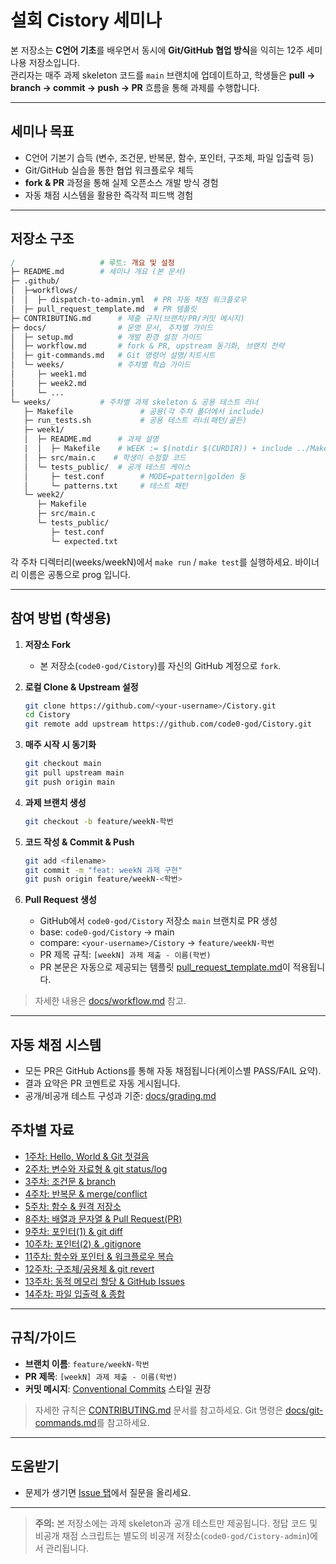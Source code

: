 # **설회 Cistory 세미나**

본 저장소는 **C언어 기초**를 배우면서 동시에 **Git/GitHub 협업 방식**을 익히는 12주 세미나용 저장소입니다.  
관리자는 매주 과제 skeleton 코드를 `main` 브랜치에 업데이트하고, 학생들은 **pull &rarr; branch &rarr; commit &rarr; push &rarr; PR** 흐름을 통해 과제를 수행합니다.

---

## **세미나 목표**
- C언어 기본기 습득 (변수, 조건문, 반복문, 함수, 포인터, 구조체, 파일 입출력 등)
- Git/GitHub 실습을 통한 협업 워크플로우 체득
- **fork & PR** 과정을 통해 실제 오픈소스 개발 방식 경험
- 자동 채점 시스템을 활용한 즉각적 피드백 경험

---

## **저장소 구조**

```makefile
/                   # 루트: 개요 및 설정
├─ README.md        # 세미나 개요 (본 문서)
├─ .github/
│  ├─workflows/
│  │  ├─ dispatch-to-admin.yml  # PR 자동 채점 워크플로우
│  ├─ pull_request_template.md  # PR 템플릿
├─ CONTRIBUTING.md      # 제출 규칙(브랜치/PR/커밋 메시지)
├─ docs/                # 운영 문서, 주차별 가이드
│  ├─ setup.md          # 개발 환경 설정 가이드
│  ├─ workflow.md       # fork & PR, upstream 동기화, 브랜치 전략
│  ├─ git-commands.md   # Git 명령어 설명/치트시트
│  └─ weeks/            # 주차별 학습 가이드
│     ├─ week1.md
│     ├─ week2.md
│     └─ ...
└─ weeks/           # 주차별 과제 skeleton & 공용 테스트 러너
   ├─ Makefile               # 공용(각 주차 폴더에서 include)
   ├─ run_tests.sh           # 공용 테스트 러너(패턴/골든)
   ├─ week1/
   │  ├─ README.md      # 과제 설명
   |  │  ├─ Makefile    # WEEK := $(notdir $(CURDIR)) + include ../Makefile
   │  ├─ src/main.c    # 학생이 수정할 코드
   │  └─ tests_public/  # 공개 테스트 케이스
   │     ├─ test.conf        # MODE=pattern|golden 등
   │     └─ patterns.txt     # 테스트 패턴
   └─ week2/
      ├─ Makefile
      ├─ src/main.c
      └─ tests_public/
         ├─ test.conf
         └─ expected.txt
```
각 주차 디렉터리(weeks/weekN)에서 `make run` / `make test`를 실행하세요. 바이너리 이름은 공통으로 prog 입니다.

---

## **참여 방법 (학생용)**

1. **저장소 Fork**
   - 본 저장소(`code0-god/Cistory`)를 자신의 GitHub 계정으로 `fork`.

2. **로컬 Clone & Upstream 설정**
   ```bash
   git clone https://github.com/<your-username>/Cistory.git
   cd Cistory
   git remote add upstream https://github.com/code0-god/Cistory.git
   ```

3. **매주 시작 시 동기화**
   ```bash
   git checkout main
   git pull upstream main
   git push origin main
   ```

4. **과제 브랜치 생성**
   ```bash
   git checkout -b feature/weekN-학번
   ```

5. **코드 작성 & Commit & Push**
   ```bash
   git add <filename>
   git commit -m "feat: weekN 과제 구현"
   git push origin feature/weekN-<학번>
   ```

6. **Pull Request 생성**
   - GitHub에서 `code0-god/Cistory` 저장소 `main` 브랜치로 PR 생성
   - base: `code0-god/Cistory` &rarr; main
   - compare: `<your-username>/Cistory` &rarr; `feature/weekN-학번`
   - PR 제목 규칙: `[weekN] 과제 제출 - 이름(학번)`
   - PR 본문은 자동으로 제공되는 템플릿 [pull_request_template.md](.github/pull_request_template.md)이 적용됩니다.   

> 자세한 내용은 [docs/workflow.md](docs/workflow.md) 참고.
---

## **자동 채점 시스템**
- 모든 PR은 GitHub Actions를 통해 자동 채점됩니다(케이스별 PASS/FAIL 요약).
- 결과 요약은 PR 코멘트로 자동 게시됩니다.
- 공개/비공개 테스트 구성과 기준: [docs/grading.md](docs/grading.md)

## **주차별 자료**
- [1주차: Hello, World & Git 첫걸음](docs/weeks/week1.md)
- [2주차: 변수와 자료형 & git status/log](docs/weeks/week2.md)
- [3주차: 조건문 & branch](docs/weeks/week3.md)
- [4주차: 반복문 & merge/conflict](docs/weeks/week4.md)
- [5주차: 함수 & 원격 저장소](docs/weeks/week5.md)
- [8주차: 배열과 문자열 & Pull Request(PR)](docs/weeks/week8.md)
- [9주차: 포인터(1) & git diff](docs/weeks/week9.md)
- [10주차: 포인터(2) & .gitignore](docs/weeks/week10.md)
- [11주차: 함수와 포인터 & 워크플로우 복습](docs/weeks/week11.md)
- [12주차: 구조체/공용체 & git revert](docs/weeks/week12.md)
- [13주차: 동적 메모리 할당 & GitHub Issues](docs/weeks/week13.md)
- [14주차: 파일 입출력 & 종합](docs/weeks/week14.md)

---

## **규칙/가이드**
- **브랜치 이름**: `feature/weekN-학번`
- **PR 제목**: `[weekN] 과제 제출 - 이름(학번)`
- **커밋 메시지**: [Conventional Commits](https://www.conventionalcommits.org/) 스타일 권장
> 자세한 규칙은 [CONTRIBUTING.md](CONTRIBUTING.md) 문서를 참고하세요.
> Git 명령은 [docs/git-commands.md](docs/git-commands.md)를 참고하세요.

---

## **도움받기**
- 문제가 생기면 [Issue 탭](https://github.com/code0-god/Cistory/issues)에서 질문을 올리세요.

---

> **주의:** 본 저장소에는 과제 skeleton과 공개 테스트만 제공됩니다.
> 정답 코드 및 비공개 채점 스크립트는 별도의 비공개 저장소(`code0-god/Cistory-admin`)에서 관리됩니다.


